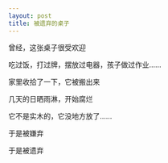 ```yaml
---
layout: post
title: 被遗弃的桌子
---
```


曾经，这张桌子很受欢迎

吃过饭，打过牌，摆放过电器，孩子做过作业……

家里收拾了一下，它被搬出来

几天的日晒雨淋，开始腐烂

它不是实木的，它没地方放了……

于是被嫌弃

于是被遗弃